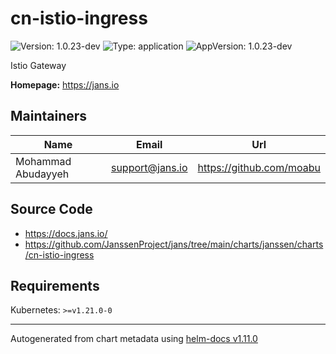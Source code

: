 # cn-istio-ingress

![Version: 1.0.23-dev](https://img.shields.io/badge/Version-1.0.23--dev-informational?style=flat-square) ![Type: application](https://img.shields.io/badge/Type-application-informational?style=flat-square) ![AppVersion: 1.0.23-dev](https://img.shields.io/badge/AppVersion-1.0.23--dev-informational?style=flat-square)

Istio Gateway

**Homepage:** <https://jans.io>

## Maintainers

| Name | Email | Url |
| ---- | ------ | --- |
| Mohammad Abudayyeh | <support@jans.io> | <https://github.com/moabu> |

## Source Code

* <https://docs.jans.io/>
* <https://github.com/JanssenProject/jans/tree/main/charts/janssen/charts/cn-istio-ingress>

## Requirements

Kubernetes: `>=v1.21.0-0`

----------------------------------------------
Autogenerated from chart metadata using [helm-docs v1.11.0](https://github.com/norwoodj/helm-docs/releases/v1.11.0)

